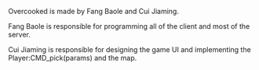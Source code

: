 Overcooked is made by Fang Baole and Cui Jiaming.

Fang Baole is responsible for programming all of the client and most of the server.

Cui Jiaming is responsible for designing the game UI and implementing the Player:CMD_pick(params) and the map.